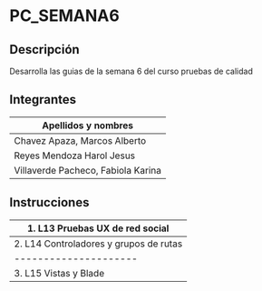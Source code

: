 # PC_SEMANA6
## Descripción
Desarrolla las guias de la semana 6 del curso pruebas de calidad
## Integrantes 
| Apellidos y nombres | 
|---------------------|
|Chavez Apaza, Marcos Alberto |      
|Reyes Mendoza Harol Jesus |      
|Villaverde Pacheco, Fabiola Karina  |

## Instrucciones
| 1. L13 Pruebas UX de red social |
|---------------------|
| 2. L14 Controladores y grupos de rutas |
|---------------------|
| 3. L15 Vistas y Blade |

